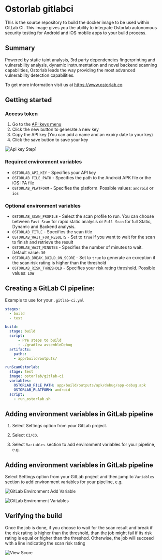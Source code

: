 # Ostorlab gitlabci

This is the source repository to build the docker image to be used within GitLab CI. This image gives you the ability to integrate Ostorlab autonomous security testing for Android and iOS mobile apps to your build process.

## Summary

Powered by static taint analysis, 3rd party dependencies fingerprinting and vulnerability analysis, dynamic instrumentation and novel backend scanning capabilities, Ostorlab leads the way providing the most advanced vulnerability detection capabilities.

To get more information visit us at https://www.ostorlab.co

## Getting started

### Access token

1. Go to the [API keys menu](https://report.ostorlab.co/library/api/keys)
2. Click the new button to generate a new key
3. Copy the API key (You can add a name and an expiry date to your key)
4. Click the save button to save your key

![Api key Step1](https://github.com/jenkinsci/ostorlab-plugin/blob/master/images/jenkins-apikey.png)

### Required environment variables

- `OSTORLAB_API_KEY` - Specifies your API key
- `OSTORLAB_FILE_PATH` - Specifies the path to the Android APK file or the iOS IPA file
- `OSTORLAB_PLATFORM` - Specifies the platform. Possible values: `android` or `ios`

### Optional environment variables

- `OSTORLAB_SCAN_PROFILE` - Select the scan profile to run. You can choose between `Fast Scan` for rapid static analysis or `Full Scan` for full Static, Dynamic and Backend analysis.
- `OSTORLAB_TITLE` - Specifies the scan title
- `OSTORLAB_WAIT_FOR_RESULTS` - Set to `true` if you want to wait for the scan to finish and retrieve the result
- `OSTORLAB_WAIT_MINUTES` - Specifies the number of minutes to wait. Default value: `30`
- `OSTORLAB_BREAK_BUILD_ON_SCORE` - Set to `true` to generate an exception if the scan risk rating is higher than the threshold
- `OSTORLAB_RISK_THRESHOLD` - Specifies your risk rating threshold. Possible values: `LOW`

## Creating a GitLab CI pipeline:

Example to use for your `.gitlab-ci.yml`

```yaml
stages:
  - build
  - test

build:
  stage: build
  script:
      - Pre steps to build
      - ./gradlew assembleDebug
  artifacts:
    paths:
    - app/build/outputs/

runScanOstorlab:
  stage: test
  image: ostorlab/gitlab-ci
  variables:
    OSTORLAB_FILE_PATH: app/build/outputs/apk/debug/app-debug.apk
    OSTORLAB_PLATFORM: android
  script:
    - run_ostorlab.sh
```

## Adding environment variables in GitLab pipeline

1. Select Settings option from your GitLab project.

2. Select `CI/CD`.

3. Select `Variables` section to add environment variables for your pipeline, e.g.

## Adding environment variables in GitLab pipeline

Select Settings option from your GitLab project and then jump to `Variables` section to add environment variables for your pipeline, e.g.

![GitLab Environment Add Variable](https://github.com/Ostorlab/gitlabci/blob/main/img/add_variable.png)

![GitLab Environment Variables](https://github.com/Ostorlab/gitlabci/blob/main/img/added_variables.png)

## Verifying the build

Once the job is done, if you choose to wait for the scan result and break if the risk rating is higher than the threshold, than the job might fail if its risk rating is equal or higher than the threshod.
Otherwise, the job will succeed with a line indicating the scan risk rating

![View Score](https://github.com/Ostorlab/gitlabci/blob/main/img/pipeline.png)
